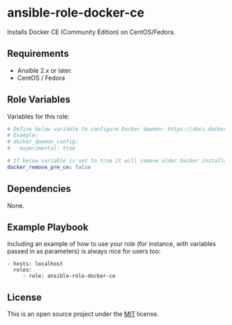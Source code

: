 ansible-role-docker-ce
=========

Installs Docker CE (Community Edition) on CentOS/Fedora.

Requirements
------------

* Ansible 2.x or later.
* CentOS / Fedora


Role Variables
--------------

Variables for this role:

```yaml
# Define below variable to configure Docker daemon: https://docs.docker.com/engine/reference/commandline/dockerd/#daemon-configuration-file 
# Example:
# docker_daemon_config:
#   experimental: true

# If below variable is set to true it will remove older Docker installation before Docker CE.
docker_remove_pre_ce: false
```

Dependencies
------------

None.

Example Playbook
----------------

Including an example of how to use your role (for instance, with variables passed in as parameters) is always nice for users too:

    - hosts: localhost
      roles:
         - role: ansible-role-docker-ce

License
-------

This is an open source project under the [MIT](LICENSE) license.

